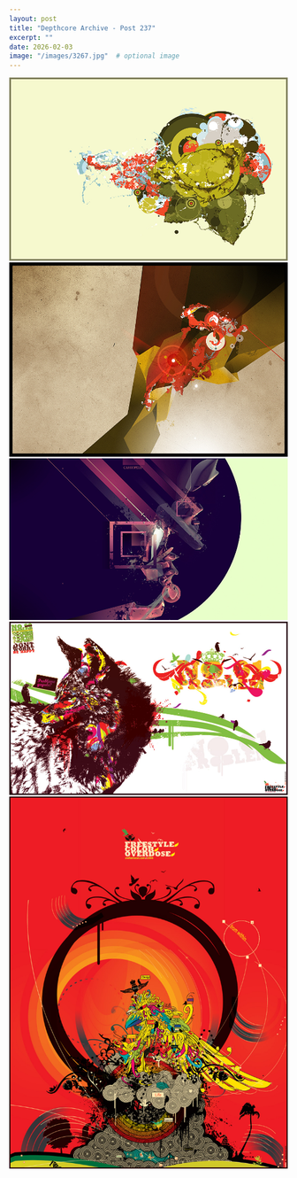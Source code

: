 ```yaml
---
layout: post
title: "Depthcore Archive - Post 237"
excerpt: ""
date: 2026-02-03
image: "/images/3267.jpg"  # optional image
---
```


<img src="/images/3267.jpg">
<img src="/images/3268.jpg" alt="3268.jpg"/>
<img src="/images/3269.jpg" alt="3269.jpg"/>
<img src="/images/3270.jpg" alt="3270.jpg"/>
<img src="/images/3271.jpg" alt="3271.jpg"/>

